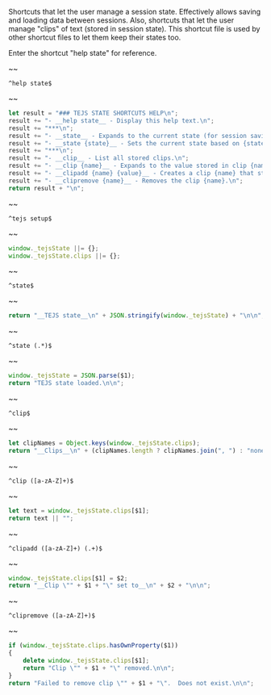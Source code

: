 Shortcuts that let the user manage a session state.  Effectively allows saving and loading data between sessions.
Also, shortcuts that let the user manage "clips" of text (stored in session state).
This shortcut file is used by other shortcut files to let them keep their states too.

Enter the shortcut "help state" for reference.


~~
```
^help state$
```
~~
```js
let result = "### TEJS STATE SHORTCUTS HELP\n";
result += "- __help state__ - Display this help text.\n";
result += "***\n";
result += "- __state__ - Expands to the current state (for session saving).\n";
result += "- __state {state}__ - Sets the current state based on {state}: a string created previously with the \"state\" shortcut.\n";
result += "***\n";
result += "- __clip__ - List all stored clips.\n";
result += "- __clip {name}__ - Expands to the value stored in clip {name}.\n";
result += "- __clipadd {name} {value}__ - Creates a clip {name} that stores {value}.\n";
result += "- __clipremove {name}__ - Removes the clip {name}.\n";
return result + "\n";
```


~~
```
^tejs setup$
```
~~
```js
window._tejsState ||= {};
window._tejsState.clips ||= {};
```


~~
```
^state$
```
~~
```js
return "__TEJS state__\n" + JSON.stringify(window._tejsState) + "\n\n";
```


~~
```
^state (.*)$
```
~~
```js
window._tejsState = JSON.parse($1);
return "TEJS state loaded.\n\n";
```


~~
```
^clip$
```
~~
```js
let clipNames = Object.keys(window._tejsState.clips);
return "__Clips__\n" + (clipNames.length ? clipNames.join(", ") : "none") + "\n\n";
```


~~
```
^clip ([a-zA-Z]+)$
```
~~
```js
let text = window._tejsState.clips[$1];
return text || "";
```


~~
```
^clipadd ([a-zA-Z]+) (.+)$
```
~~
```js
window._tejsState.clips[$1] = $2;
return "__Clip \"" + $1 + "\" set to__\n" + $2 + "\n\n";
```


~~
```
^clipremove ([a-zA-Z]+)$
```
~~
```js
if (window._tejsState.clips.hasOwnProperty($1))
{
	delete window._tejsState.clips[$1];
	return "Clip \"" + $1 + "\" removed.\n\n";
}
return "Failed to remove clip \"" + $1 + "\".  Does not exist.\n\n";
```
